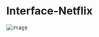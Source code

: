 # Interface-Netflix

![image](https://user-images.githubusercontent.com/22032553/122407122-c2120f80-cf57-11eb-8489-4c13d358e54d.png)
